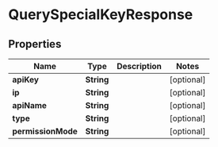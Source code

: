 

# QuerySpecialKeyResponse


## Properties

| Name | Type | Description | Notes |
|------------ | ------------- | ------------- | -------------|
|**apiKey** | **String** |  |  [optional] |
|**ip** | **String** |  |  [optional] |
|**apiName** | **String** |  |  [optional] |
|**type** | **String** |  |  [optional] |
|**permissionMode** | **String** |  |  [optional] |



